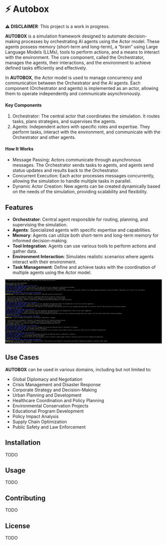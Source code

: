 # ⚡️ Autobox

⚠️ **DISCLAIMER**: This project is a work in progress.

**AUTOBOX** is a simulation framework designed to automate decision-making processes by orchestrating AI agents using the Actor model. These agents possess memory (short-term and long-term), a “brain” using Large Language Models (LLMs), tools to perform actions, and a means to interact with the environment. The core component, called the Orchestrator, manages the agents, their interactions, and the environment to achieve defined tasks efficiently and effectively.

In **AUTOBOX**, the Actor model is used to manage concurrency and communication between the Orchestrator and the AI agents. Each component (Orchestrator and agents) is implemented as an actor, allowing them to operate independently and communicate asynchronously.

#### Key Components

 1. Orchestrator: The central actor that coordinates the simulation. It routes tasks, plans strategies, and supervises the agents.
 2. Agents: Independent actors with specific roles and expertise. They perform tasks, interact with the environment, and communicate with the Orchestrator and other agents.

#### How It Works

- Message Passing: Actors communicate through asynchronous messages. The Orchestrator sends tasks to agents, and agents send status updates and results back to the Orchestrator.
- Concurrent Execution: Each actor processes messages concurrently, allowing the simulation to handle multiple tasks in parallel.
- Dynamic Actor Creation: New agents can be created dynamically based on the needs of the simulation, providing scalability and flexibility.

## Features

- **Orchestrator**: Central agent responsible for routing, planning, and supervising the simulation.
- **Agents**: Specialized agents with specific expertise and capabilities.
- **Memory**: Agents can utilize both short-term and long-term memory for informed decision-making.
- **Tool Integration**: Agents can use various tools to perform actions and gather data.
- **Environment Interaction**: Simulates realistic scenarios where agents interact with their environment.
- **Task Management**: Define and achieve tasks with the coordination of multiple agents using the Actor model.

![alt text](./assets/example.gif "Example of AUTOBOX Simulation")

## Use Cases

**AUTOBOX** can be used in various domains, including but not limited to:

- Global Diplomacy and Negotiation
- Crisis Management and Disaster Response
- Corporate Strategy and Decision-Making
- Urban Planning and Development
- Healthcare Coordination and Policy Planning
- Environmental Conservation Projects
- Educational Program Development
- Policy Impact Analysis
- Supply Chain Optimization
- Public Safety and Law Enforcement

## Installation

TODO

## Usage

TODO

## Contributing

TODO

## License

TODO
